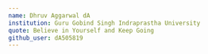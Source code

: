 ```yaml
---
name: Dhruv Aggarwal dA 
institution: Guru Gobind Singh Indraprastha University
quote: Believe in Yourself and Keep Going
github_user: dA505819
---
```

